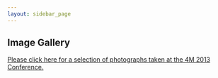 ```yaml
---
layout: sidebar_page
---
```


## Image Gallery

[Please click here for a selection of photographs taken at the 4M 2013 Conference.](http://www.flickr.com/photos/teknikerik4/sets/72157636355563313/)
